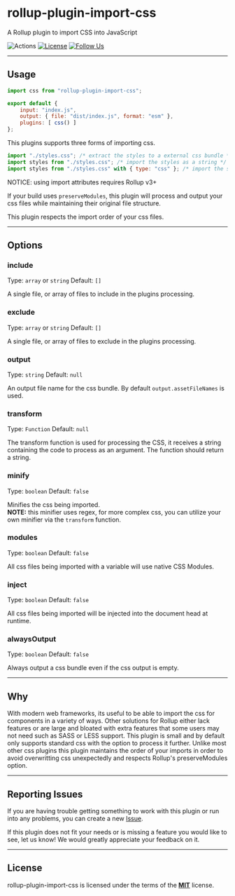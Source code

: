 # rollup-plugin-import-css
A Rollup plugin to import CSS into JavaScript

![Actions](https://github.com/jleeson/rollup-plugin-import-css/workflows/build/badge.svg)
[![License](https://img.shields.io/badge/license-MIT-blue.svg)](https://github.com/jleeson/rollup-plugin-import-css/blob/master/LICENSE)
[![Follow Us](https://img.shields.io/badge/follow-on%20twitter-4AA1EC.svg)](https://twitter.com/jleesons)


---

## Usage

```js
import css from "rollup-plugin-import-css";

export default {
    input: "index.js",
    output: { file: "dist/index.js", format: "esm" },
    plugins: [ css() ]
};
```

This plugins supports three forms of importing css.
```js
import "./styles.css"; /* extract the styles to a external css bundle */
import styles from "./styles.css"; /* import the styles as a string */
import styles from "./styles.css" with { type: "css" }; /* import the styles as a CSSStyleSheet */
```

NOTICE: using import attributes requires Rollup v3+

If your build uses `preserveModules`, this plugin will process and output your css files while maintaining their original file structure.

This plugin respects the import order of your css files.

---

## Options

### include

Type: `array` or `string`
Default: `[]`

A single file, or array of files to include in the plugins processing.

### exclude

Type: `array` or `string`
Default: `[]`

A single file, or array of files to exclude in the plugins processing.

### output

Type: `string`
Default: `null`

An output file name for the css bundle. By default `output.assetFileNames` is used.

### transform

Type: `Function`
Default: `null`

The transform function is used for processing the CSS, it receives a string containing the code to process as an argument. The function should return a string.

### minify

Type: `boolean`
Default: `false`

Minifies the css being imported. <br/>
**NOTE:** this minifier uses regex, for more complex css, you can utilize your own minifier via the `transform` function.

### modules

Type: `boolean`
Default: `false`

All css files being imported with a variable will use native CSS Modules.

### inject

Type: `boolean`
Default: `false`

All css files being imported will be injected into the document head at runtime.

### alwaysOutput

Type: `boolean`
Default: `false`

Always output a css bundle even if the css output is empty.

---

## Why

With modern web frameworks, its useful to be able to import the css for components in a variety of ways. Other solutions for Rollup either lack features or are large and bloated with extra features that some users may not need such as SASS or LESS support. This plugin is small and by default only supports standard css with the option to process it further. Unlike most other css plugins this plugin maintains the order of your imports in order to avoid overwritting css unexpectedly and respects Rollup's preserveModules option. 

---

## Reporting Issues

If you are having trouble getting something to work with this plugin or run into any problems, you can create a new [Issue](https://github.com/jleeson/rollup-plugin-import-css/issues).

If this plugin does not fit your needs or is missing a feature you would like to see, let us know! We would greatly appreciate your feedback on it.

---

## License

rollup-plugin-import-css is licensed under the terms of the [**MIT**](https://github.com/jleeson/rollup-plugin-import-css/blob/master/LICENSE) license.
